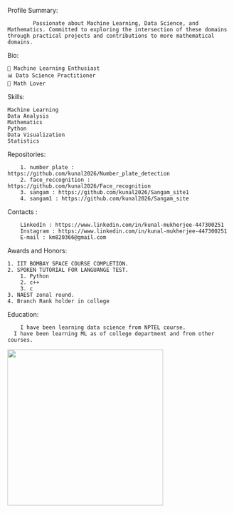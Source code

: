 Profile Summary:

			Passionate about Machine Learning, Data Science, and Mathematics. Committed to exploring the intersection of these domains through practical projects and contributions to more mathematical domains.

Bio:

	🤖 Machine Learning Enthusiast
	📊 Data Science Practitioner
	🧮 Math Lover


Skills:

	Machine Learning
	Data Analysis
	Mathematics
	Python
	Data Visualization
	Statistics

Repositories:

		1. number plate : https://github.com/kunal2026/Number_plate_detection
		2. face_reccognition : https://github.com/kunal2026/Face_recognition
		3. sangam : https://github.com/kunal2026/Sangam_site1
		4. sangam1 : https://github.com/kunal2026/Sangam_site

Contacts :

		LinkedIn : https://www.linkedin.com/in/kunal-mukherjee-447300251
		Instagram : https://www.linkedin.com/in/kunal-mukherjee-447300251
  		E-mail : km820366@gmail.com


Awards and Honors:

 	1. IIT BOMBAY SPACE COURSE COMPLETION.
	2. SPOKEN TUTORIAL FOR LANGUANGE TEST.
		1. Python
		2. c++
		3. c
	3. NAEST zonal round.
 	4. Branch Rank holder in college


Education:

		I have been learning data science from NPTEL course.
	  I have been learning ML as of college department and from other courses.
<p>
  <img src="https://api.vaunt.dev/v1/github/entities/kunal2026/achievements?format=svg&limit=3" width="350" />
</p>

		



